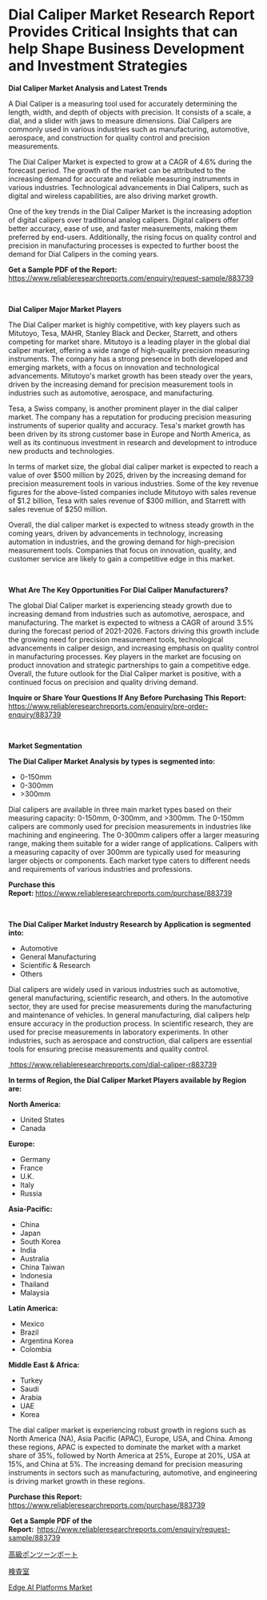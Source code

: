 <p><h1>Dial Caliper Market Research Report Provides Critical Insights that can help Shape Business Development and Investment Strategies</h1></p><p><strong>Dial Caliper Market Analysis and Latest Trends</strong></p>
<p><p>A Dial Caliper is a measuring tool used for accurately determining the length, width, and depth of objects with precision. It consists of a scale, a dial, and a slider with jaws to measure dimensions. Dial Calipers are commonly used in various industries such as manufacturing, automotive, aerospace, and construction for quality control and precision measurements.</p><p>The Dial Caliper Market is expected to grow at a CAGR of 4.6% during the forecast period. The growth of the market can be attributed to the increasing demand for accurate and reliable measuring instruments in various industries. Technological advancements in Dial Calipers, such as digital and wireless capabilities, are also driving market growth.</p><p>One of the key trends in the Dial Caliper Market is the increasing adoption of digital calipers over traditional analog calipers. Digital calipers offer better accuracy, ease of use, and faster measurements, making them preferred by end-users. Additionally, the rising focus on quality control and precision in manufacturing processes is expected to further boost the demand for Dial Calipers in the coming years.</p></p>
<p><strong>Get a Sample PDF of the Report:&nbsp;</strong> <a href="https://www.reliableresearchreports.com/enquiry/request-sample/883739">https://www.reliableresearchreports.com/enquiry/request-sample/883739</a></p>
<p>&nbsp;</p>
<p><strong>Dial Caliper Major Market Players</strong></p>
<p><p>The Dial Caliper market is highly competitive, with key players such as Mitutoyo, Tesa, MAHR, Stanley Black and Decker, Starrett, and others competing for market share. Mitutoyo is a leading player in the global dial caliper market, offering a wide range of high-quality precision measuring instruments. The company has a strong presence in both developed and emerging markets, with a focus on innovation and technological advancements. Mitutoyo's market growth has been steady over the years, driven by the increasing demand for precision measurement tools in industries such as automotive, aerospace, and manufacturing.</p><p>Tesa, a Swiss company, is another prominent player in the dial caliper market. The company has a reputation for producing precision measuring instruments of superior quality and accuracy. Tesa's market growth has been driven by its strong customer base in Europe and North America, as well as its continuous investment in research and development to introduce new products and technologies.</p><p>In terms of market size, the global dial caliper market is expected to reach a value of over $500 million by 2025, driven by the increasing demand for precision measurement tools in various industries. Some of the key revenue figures for the above-listed companies include Mitutoyo with sales revenue of $1.2 billion, Tesa with sales revenue of $300 million, and Starrett with sales revenue of $250 million.</p><p>Overall, the dial caliper market is expected to witness steady growth in the coming years, driven by advancements in technology, increasing automation in industries, and the growing demand for high-precision measurement tools. Companies that focus on innovation, quality, and customer service are likely to gain a competitive edge in this market.</p></p>
<p>&nbsp;</p>
<p><strong>What Are The Key Opportunities For Dial Caliper Manufacturers?</strong></p>
<p><p>The global Dial Caliper market is experiencing steady growth due to increasing demand from industries such as automotive, aerospace, and manufacturing. The market is expected to witness a CAGR of around 3.5% during the forecast period of 2021-2026. Factors driving this growth include the growing need for precision measurement tools, technological advancements in caliper design, and increasing emphasis on quality control in manufacturing processes. Key players in the market are focusing on product innovation and strategic partnerships to gain a competitive edge. Overall, the future outlook for the Dial Caliper market is positive, with a continued focus on precision and quality driving demand.</p></p>
<p><strong>Inquire or Share Your Questions If Any Before Purchasing This Report:</strong> <a href="https://www.reliableresearchreports.com/enquiry/pre-order-enquiry/883739">https://www.reliableresearchreports.com/enquiry/pre-order-enquiry/883739</a></p>
<p>&nbsp;</p>
<p><strong>Market Segmentation</strong></p>
<p><strong>The Dial Caliper Market Analysis by types is segmented into:</strong></p>
<p><ul><li>0-150mm</li><li>0-300mm</li><li>>300mm</li></ul></p>
<p><p>Dial calipers are available in three main market types based on their measuring capacity: 0-150mm, 0-300mm, and >300mm. The 0-150mm calipers are commonly used for precision measurements in industries like machining and engineering. The 0-300mm calipers offer a larger measuring range, making them suitable for a wider range of applications. Calipers with a measuring capacity of over 300mm are typically used for measuring larger objects or components. Each market type caters to different needs and requirements of various industries and professions.</p></p>
<p><strong>Purchase this Report:&nbsp;</strong><a href="https://www.reliableresearchreports.com/purchase/883739">https://www.reliableresearchreports.com/purchase/883739</a></p>
<p>&nbsp;</p>
<p><strong>The Dial Caliper Market Industry Research by Application is segmented into:</strong></p>
<p><ul><li>Automotive</li><li>General Manufacturing</li><li>Scientific & Research</li><li>Others</li></ul></p>
<p><p>Dial calipers are widely used in various industries such as automotive, general manufacturing, scientific research, and others. In the automotive sector, they are used for precise measurements during the manufacturing and maintenance of vehicles. In general manufacturing, dial calipers help ensure accuracy in the production process. In scientific research, they are used for precise measurements in laboratory experiments. In other industries, such as aerospace and construction, dial calipers are essential tools for ensuring precise measurements and quality control.</p></p>
<p><a href="https://www.reliableresearchreports.com/dial-caliper-r883739">&nbsp;https://www.reliableresearchreports.com/dial-caliper-r883739</a></p>
<p><strong>In terms of Region, the Dial Caliper Market Players available by Region are:</strong></p>
<p>
    <p> <strong> North America: </strong>
        <ul>
            <li>United States</li>
            <li>Canada</li>
        </ul>
        </p> 
    <p> <strong> Europe: </strong>
        <ul>
            <li>Germany</li>
            <li>France</li>
            <li>U.K.</li>
            <li>Italy</li>
            <li>Russia</li>
        </ul>
        </p> 
    <p> <strong> Asia-Pacific: </strong>
        <ul>
            <li>China</li>
            <li>Japan</li>
            <li>South Korea</li>
            <li>India</li>
            <li>Australia</li>
            <li>China Taiwan</li>
            <li>Indonesia</li>
            <li>Thailand</li>
            <li>Malaysia</li>
        </ul>
        </p> 
    <p> <strong> Latin America: </strong>
        <ul>
            <li>Mexico</li>
            <li>Brazil</li>
            <li>Argentina Korea</li>
            <li>Colombia</li>
        </ul>
        </p> 
    <p> <strong> Middle East & Africa: </strong>
        <ul>
            <li>Turkey</li>
            <li>Saudi</li>
            <li>Arabia</li>
            <li>UAE</li>
            <li>Korea</li>
        </ul>
    </p>
    </p>
<p><p>The dial caliper market is experiencing robust growth in regions such as North America (NA), Asia Pacific (APAC), Europe, USA, and China. Among these regions, APAC is expected to dominate the market with a market share of 35%, followed by North America at 25%, Europe at 20%, USA at 15%, and China at 5%. The increasing demand for precision measuring instruments in sectors such as manufacturing, automotive, and engineering is driving market growth in these regions.</p></p>
<p><strong>Purchase this Report: </strong><a href="https://www.reliableresearchreports.com/purchase/883739">https://www.reliableresearchreports.com/purchase/883739</a></p>
<p>&nbsp;<strong>Get a Sample PDF of the Report:&nbsp;&nbsp;</strong><a href="https://www.reliableresearchreports.com/enquiry/request-sample/883739">https://www.reliableresearchreports.com/enquiry/request-sample/883739</a></p>
<p><strong></strong></p>
<p><p><a href="https://medium.com/@chloeconn80/%E9%AB%98%E7%B4%9A%E3%83%9D%E3%83%B3%E3%83%84%E3%83%BC%E3%83%B3%E3%83%9C%E3%83%BC%E3%83%88%E5%B8%82%E5%A0%B4%E3%81%AF-%E3%82%B7%E3%82%A7%E3%82%A2-%E3%82%B5%E3%82%A4%E3%82%BA-2031%E5%B9%B4%E3%81%BE%E3%81%A7%E3%81%AE%E4%BA%88%E6%B8%AC%E3%81%AB%E7%84%A6%E7%82%B9%E3%82%92%E5%BD%93%E3%81%A6%E3%81%A6%E3%81%84%E3%81%BE%E3%81%99-e43d34f0d722">高級ポンツーンボート</a></p><p><a href="https://medium.com/@antonehyatt1/%E3%83%87%E3%82%B3%E3%83%BC%E3%83%87%E3%82%A3%E3%83%B3%E3%82%B0%E6%A4%9C%E6%9F%BB%E5%AE%A4%E3%81%AE%E5%B8%82%E5%A0%B4%E6%8C%87%E6%A8%99-%E5%B8%82%E5%A0%B4%E3%82%B7%E3%82%A7%E3%82%A2-%E3%83%88%E3%83%AC%E3%83%B3%E3%83%89-%E6%88%90%E9%95%B7%E3%83%91%E3%82%BF%E3%83%BC%E3%83%B3-d54cf0f16cf4">検査室</a></p><p><a href="https://flame-sidecar-702.notion.site/Edge-AI-Platforms-Market-Size-and-Market-Trends-Complete-Industry-Overview-2024-to-2031-2dfbfb9949fb483eba322980086a7826">Edge AI Platforms Market</a></p></p>